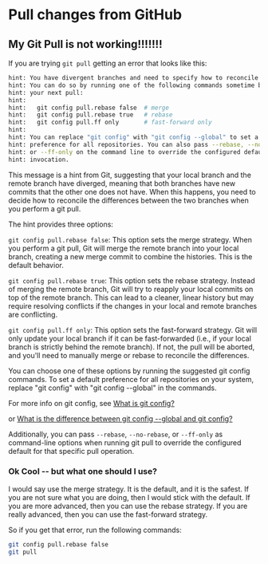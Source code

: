 # Pull changes from GitHub


## My Git Pull is not working!!!!!!!

If you are trying `git pull` getting an error that looks like this:

```bash
hint: You have divergent branches and need to specify how to reconcile them.
hint: You can do so by running one of the following commands sometime before
hint: your next pull:
hint: 
hint:   git config pull.rebase false  # merge
hint:   git config pull.rebase true   # rebase
hint:   git config pull.ff only       # fast-forward only
hint: 
hint: You can replace "git config" with "git config --global" to set a default
hint: preference for all repositories. You can also pass --rebase, --no-rebase,
hint: or --ff-only on the command line to override the configured default per
hint: invocation.
```

This message is a hint from Git, suggesting that your local branch and the remote branch have diverged, meaning that both branches have new commits that the other one does not have. When this happens, you need to decide how to reconcile the differences between the two branches when you perform a git pull.

The hint provides three options:

`git config pull.rebase false`: This option sets the merge strategy. When you perform a git pull, Git will merge the remote branch into your local branch, creating a new merge commit to combine the histories. This is the default behavior.

`git config pull.rebase true`: This option sets the rebase strategy. Instead of merging the remote branch, Git will try to reapply your local commits on top of the remote branch. This can lead to a cleaner, linear history but may require resolving conflicts if the changes in your local and remote branches are conflicting.

`git config pull.ff only`: This option sets the fast-forward strategy. Git will only update your local branch if it can be fast-forwarded (i.e., if your local branch is strictly behind the remote branch). If not, the pull will be aborted, and you'll need to manually merge or rebase to reconcile the differences.

You can choose one of these options by running the suggested git config commands. To set a default preference for all repositories on your system, replace "git config" with "git config --global" in the commands.

For more info on git config, see [What is git config?](/docs/general/what-is-git-config.md)

or [What is the difference between git config --global and git config?](/docs/general/what-is-git-config.md#what-is-the-difference-between-git-config---global-and-git-config)

Additionally, you can pass `--rebase`, `--no-rebase`, or `--ff-only` as command-line options when running git pull to override the configured default for that specific pull operation.

### Ok Cool -- but what one should I use?

I would say use the merge strategy. It is the default, and it is the safest. If you are not sure what you are doing, then I would stick with the default. If you are more advanced, then you can use the rebase strategy. If you are really advanced, then you can use the fast-forward strategy.

So if you get that error, run the following commands:

```bash
git config pull.rebase false
git pull
```
